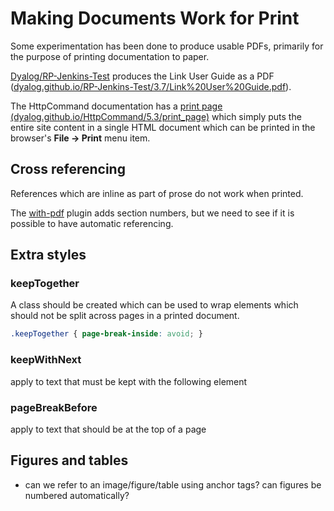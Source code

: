 # Making Documents Work for Print
Some experimentation has been done to produce usable PDFs, primarily for the purpose of printing documentation to paper.

[Dyalog/RP-Jenkins-Test]() produces the Link User Guide as a PDF ([dyalog.github.io/RP-Jenkins-Test/3.7/Link%20User%20Guide.pdf](https://dyalog.github.io/RP-Jenkins-Test/3.7/Link%20User%20Guide.pdf)).

The HttpCommand documentation has a [print page (dyalog.github.io/HttpCommand/5.3/print_page)](https://dyalog.github.io/HttpCommand/5.3/print_page/) which simply puts the entire site content in a single HTML document which can be printed in the browser's **File → Print** menu item.

## Cross referencing
References which are inline as part of prose do not work when printed.

The [with-pdf](https://github.com/orzih/mkdocs-with-pdf) plugin adds section numbers, but we need to see if it is possible to have automatic referencing.

## Extra styles

### keepTogether
A class should be created which can be used to wrap elements which should not be split across pages in a printed document.

```css
.keepTogether { page-break-inside: avoid; }
```

### keepWithNext
apply to text that must be kept with the following element

### pageBreakBefore
apply to text that should be at the top of a page

## Figures and tables
- can we refer to an image/figure/table using anchor tags? can figures be numbered automatically?
